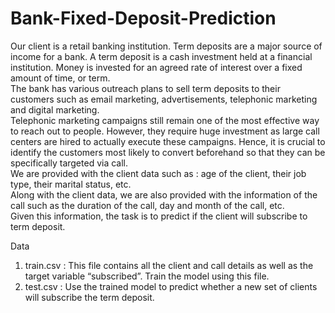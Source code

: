 # Bank-Fixed-Deposit-Prediction

Our client is a retail banking institution. Term deposits are a major source of income for a bank.
A term deposit is a cash investment held at a financial institution. Money is invested for an agreed rate of interest over a fixed amount of time, or term. <br>
The bank has various outreach plans to sell term deposits to their customers such as email marketing, advertisements, telephonic marketing and digital marketing. <br>
Telephonic marketing campaigns still remain one of the most effective way to reach out to people. However, they require huge investment as large call centers are hired to actually execute these campaigns. Hence, it is crucial to identify the customers most likely to convert beforehand so that they can be specifically targeted via call. <br>
We are provided with the client data such as : age of the client, their job type, their marital status, etc. <br>
Along with the client data, we are also provided with the information of the call such as the duration of the call, day and month of the call, etc. <br> 
Given this information, the task is to predict if the client will subscribe to term deposit.

Data

1. train.csv : This file contains all the client and call details as well as the target variable “subscribed”. Train the model using this file. <br>
2. test.csv : Use the trained model to predict whether a new set of clients will subscribe the term deposit.

